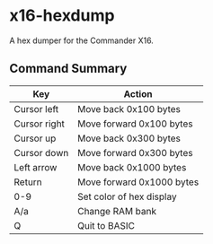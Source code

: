# x16-hexdump
A hex dumper for the Commander X16.

## Command Summary

| Key          | Action                        |
|--------------|-------------------------------|
| Cursor left  | Move back 0x100 bytes         |
| Cursor right | Move forward 0x100 bytes      |
| Cursor up    | Move back 0x300 bytes         |
| Cursor down  | Move forward 0x300 bytes      |
| Left arrow   | Move back 0x1000 bytes        |
| Return       | Move forward 0x1000 bytes     |
| 0-9          | Set color of hex display      |
| A/a          | Change RAM bank               |
| Q            | Quit to BASIC                 |

